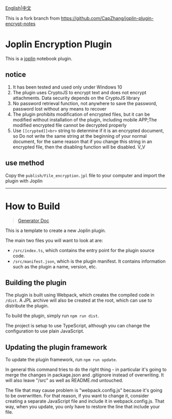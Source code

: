 [English](https://github.com/ZhangTe/joplin-plugin-encrypt-notes/blob/master/README.md)|[中文](https://github.com/ZhangTe/joplin-plugin-encrypt-notes/blob/master/README_zh.md)

This is a fork branch from https://github.com/CapZhang/joplin-plugin-encrypt-notes



# Joplin Encryption Plugin
This is a [joplin](https://joplinapp.org/) notebook plugin.


## notice

1. It has been tested and used only under Windows 10
2. The plugin uses CryptoJS to encrypt text and does not encrypt attachments. Data security depends on the CryptoJS library
3. No password retrieval function, not anywhere to save the password, password lost without any means to recover
4. The plugin prohibits modification of encrypted files, but it can be modified without installation of the plugin, including mobile APP;The modified encrypted file cannot be decrypted properly
5. Use `[[crypted]]<br>` string to determine if it is an encrypted document, so Do not write the same string at the beginning of your normal document, for the same reason that if you change this string in an encrypted file, then the disabling function will be disabled. V_V

## use method

Copy the `publish/File_encryption.jpl` file to your computer and import the plugin with Joplin

---

# How to Build

> [Generator Doc](https://github.com/ZhangTe/joplin-plugin-encrypt-notes/blob/master/GENERATOR_DOC.md)

This is a template to create a new Joplin plugin.

The main two files you will want to look at are:

- `/src/index.ts`, which contains the entry point for the plugin source code.
- `/src/manifest.json`, which is the plugin manifest. It contains information such as the plugin a name, version, etc.

## Building the plugin

The plugin is built using Webpack, which creates the compiled code in `/dist`. A JPL archive will also be created at the root, which can use to distribute the plugin.

To build the plugin, simply run `npm run dist`.

The project is setup to use TypeScript, although you can change the configuration to use plain JavaScript.

## Updating the plugin framework

To update the plugin framework, run `npm run update`.

In general this command tries to do the right thing - in particular it's going to merge the changes in package.json and .gitignore instead of overwriting. It will also leave "/src" as well as README.md untouched.

The file that may cause problem is "webpack.config.js" because it's going to be overwritten. For that reason, if you want to change it, consider creating a separate JavaScript file and include it in webpack.config.js. That way, when you update, you only have to restore the line that include your file.
